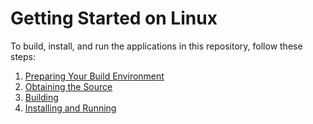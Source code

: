 Getting Started on Linux
========================

To build, install, and run the applications in this repository, follow these steps:

1. [Preparing Your Build Environment](preparing.md)
2. [Obtaining the Source](cloning.md)
3. [Building](building.md)
4. [Installing and Running](running.md)
